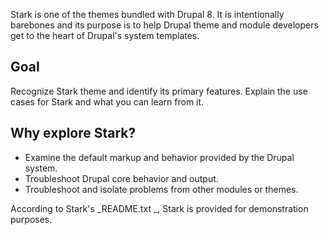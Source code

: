 Stark is one of the themes bundled with Drupal 8. It is intentionally barebones and its purpose is to help Drupal theme and module developers get to the heart of Drupal's system templates.

## Goal

Recognize Stark theme and identify its primary features. Explain the use cases for Stark and what you can learn from it.

## Why explore Stark?

* Examine the default markup and behavior provided by the Drupal system.
* Troubleshoot Drupal core behavior and output.
* Troubleshoot and isolate problems from other modules or themes.

According to Stark's _README.txt _, Stark is provided for demonstration purposes.

